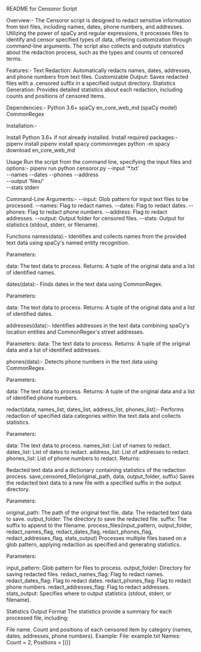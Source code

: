 README for Censoror Script

Overview:-
The Censoror script is designed to redact sensitive information from text files, including names, dates, phone numbers, and addresses. Utilizing the power of spaCy and regular expressions, it processes files to identify and censor specified types of data, offering customization through command-line arguments. The script also collects and outputs statistics about the redaction process, such as the types and counts of censored terms.

Features:-
Text Redaction: Automatically redacts names, dates, addresses, and phone numbers from text files.
Customizable Output: Saves redacted files with a .censored suffix in a specified output directory.
Statistics Generation: Provides detailed statistics about each redaction, including counts and positions of censored items.

Dependencies:-
Python 3.6+
spaCy
en_core_web_md (spaCy model)
CommonRegex

Installation:-

Install Python 3.6+ if not already installed.
Install required packages:-
pipenv install
pipenv install spacy commonregex
python -m spacy download en_core_web_md

Usage
Run the script from the command line, specifying the input files and options:-
pipenv run python censoror.py --input '*.txt' \
                    --names --dates --phones --address\
                    --output 'files/' \
                    --stats stderr

Command-Line Arguments:-
--input: Glob pattern for input text files to be processed.
--names: Flag to redact names.
--dates: Flag to redact dates.
--phones: Flag to redact phone numbers.
--address: Flag to redact addresses.
--output: Output folder for censored files.
--stats: Output for statistics (stdout, stderr, or filename).

Functions
names(data):-
Identifies and collects names from the provided text data using spaCy's named entity recognition.

Parameters:

data: The text data to process.
Returns:
A tuple of the original data and a list of identified names.

dates(data):-
Finds dates in the text data using CommonRegex.

Parameters:

data: The text data to process.
Returns:
A tuple of the original data and a list of identified dates.

addresses(data):-
Identifies addresses in the text data combining spaCy's location entities and CommonRegex's street addresses.

Parameters:
data: The text data to process.
Returns:
A tuple of the original data and a list of identified addresses.

phones(data):-
Detects phone numbers in the text data using CommonRegex.

Parameters:

data: The text data to process.
Returns:
A tuple of the original data and a list of identified phone numbers.

redact(data, names_list, dates_list, address_list, phones_list):-
Performs redaction of specified data categories within the text data and collects statistics.

Parameters:

data: The text data to process.
names_list: List of names to redact.
dates_list: List of dates to redact.
address_list: List of addresses to redact.
phones_list: List of phone numbers to redact.
Returns:

Redacted text data and a dictionary containing statistics of the redaction process.
save_censored_file(original_path, data, output_folder, suffix)
Saves the redacted text data to a new file with a specified suffix in the output directory.

Parameters:

original_path: The path of the original text file.
data: The redacted text data to save.
output_folder: The directory to save the redacted file.
suffix: The suffix to append to the filename.
process_files(input_pattern, output_folder, redact_names_flag, redact_dates_flag, redact_phones_flag, redact_addresses_flag, stats_output)
Processes multiple files based on a glob pattern, applying redaction as specified and generating statistics.

Parameters:

input_pattern: Glob pattern for files to process.
output_folder: Directory for saving redacted files.
redact_names_flag: Flag to redact names.
redact_dates_flag: Flag to redact dates.
redact_phones_flag: Flag to redact phone numbers.
redact_addresses_flag: Flag to redact addresses.
stats_output: Specifies where to output statistics (stdout, stderr, or filename).

Statistics Output Format
The statistics provide a summary for each processed file, including:

File name.
Count and positions of each censored item by category (names, dates, addresses, phone numbers).
Example:
File: example.txt
Names: Count = 2, Positions = [()]

